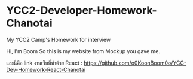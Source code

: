 # YCC2-Developer-Homework-Chanotai
My YCC2 Camp's Homework for interview

Hi, I'm Boom So this is my website from Mockup you gave me.

และนี่คือ link งานเว็บที่ทำด้วย React : https://github.com/o0KoonBoom0o/YCC-Dev-Homework-React-Chanotai